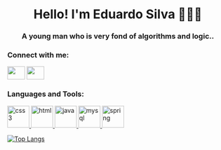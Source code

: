 <h1 align="center">Hello! I'm Eduardo Silva 👩🏻‍💻</h1>
<h3 align="center">A young man who is very fond of algorithms and logic..</h3>



<h3 align="left">Connect with me:</h3>
<p align="left">
<a href="https://www.linkedin.com/in/eduardo-silva-44b030239" target="_blank" rel="noopener noreferrer"><img align="center" src="https://cdn.jsdelivr.net/npm/simple-icons@3.0.1/icons/linkedin.svg" alt="" height="30" width="40" /></a>
<a href="https://www.instagram.com/_edu.silva0/" target="_blank" rel="noopener noreferrer"><img align="center" src="https://cdn.jsdelivr.net/npm/simple-icons@3.0.1/icons/instagram.svg" alt="" height="30" width="40" /></a>
</p>

<h3 align="left">Languages and Tools:</h3>
<p align="left"> <a href="https://www.w3schools.com/css/" target="_blank"> <img src="https://cdn.cdnlogo.com/logos/c/59/css-3.svg" alt="css3" width="50" height="50"/> </a> 
<a href="https://www.w3schools.com/html/" target="_blank"> <img src="https://cdn.cdnlogo.com/logos/h/80/html-5.svg" alt="html" width="50" height="50"/> </a> 
<a href="https://www.w3schools.com/java/" target="_blank"> <img src="https://cdn.cdnlogo.com/logos/j/22/java.svg" alt="java" width="50" height="50"/> </a> 
<a href="https://www.mysql.com/" target="_blank"> <img src="https://cdn.cdnlogo.com/logos/m/88/mysql.svg" alt="mysql" width="50" height="50"/> </a> 
<a href="https://spring.io/projects/spring-boot" target="_blank"> <img src="https://cdn.cdnlogo.com/logos/s/91/spring.svg" alt="spring" width="50" height="50"/> </a> 


[![Top Langs](https://github-readme-stats.vercel.app/api/top-langs/?username=Eduardosilva3&layout=compact)](https://github.com/EduardoSilva3/github-readme-stats)
